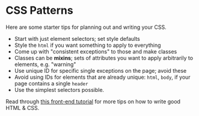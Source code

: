 # CSS Patterns
Here are some starter tips for planning out and writing your CSS.

* Start with just element selectors; set style defaults
* Style the `html` if you want something to apply to everything
* Come up with "consistent exceptions" to those and make classes
* Classes can be **mixins**; sets of attributes you want to apply arbitrarily to elements, e.g. "warning"
* Use unique ID for specific single exceptions on the page; avoid these
* Avoid using IDs for elements that are already unique: `html`, `body`, if your page contains a single `header`
* Use the simplest selectors possible.

Read through [this front-end tutorial](http://learn.shayhowe.com/html-css/writing-your-best-code/) for more tips on how to write good HTML & CSS.
